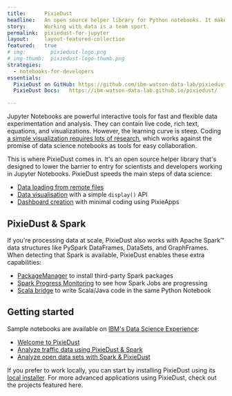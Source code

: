 ```yaml
---
title:      PixieDust
headline:   An open source helper library for Python notebooks. It makes working with data simpler.
story:      Working with data is a team sport.
permalink:  pixiedust-for-jupyter
layout:     layout-featured-collection
featured:   true
# img:        pixiedust-logo.png
# img-thumb:  pixiedust-logo-thumb.png
strategies: 
  - notebooks-for-developers
essentials:
  PixieDust on GitHub: https://github.com/ibm-watson-data-lab/pixiedust
  PixieDust Docs:   https://ibm-watson-data-lab.github.io/pixiedust/

---
```


Jupyter Notebooks are powerful interactive tools for fast and flexible data experimentation and analysis. They can contain live code, rich text, equations, and visualizations. However, the learning curve is steep. Coding [a simple visualization requires lots of research](https://medium.com/ibm-watson-data-lab/i-am-not-a-data-scientist-efe7ca6ceba2), which works against the promise of data science notebooks as tools for easy collaboration.

This is where PixieDust comes in. It's an open source helper library that's designed to lower the barrier to entry for scientists and developers working in Jupyter Notebooks. PixieDust speeds the main steps of data science:

- [Data loading from remote files](https://ibm-watson-data-lab.github.io/pixiedust/loaddata.html)
- [Data visualisation](https://ibm-watson-data-lab.github.io/pixiedust/displayapi.html) with a simple `display()` API
- [Dashboard creation](https://ibm-watson-data-lab.github.io/pixiedust/pixieapps.html) with minimal coding using PixieApps

## PixieDust &amp; Spark

If you're processing data at scale, PixieDust also works with Apache Spark&trade; data structures like PySpark DataFrames, DataSets, and GraphFrames. When detecting that Spark is available, PixieDust enables these extra capabilities:

- [PackageManager](https://ibm-watson-data-lab.github.io/pixiedust/packagemanager.html) to install third-party Spark packages
- [Spark Progress Monitoring](https://ibm-watson-data-lab.github.io/pixiedust/sparkmonitor.html) to see how Spark Jobs are progressing
- [Scala bridge](https://ibm-watson-data-lab.github.io/pixiedust/scalabridge.html) to write Scala/Java code in the same Python Notebook

## Getting started  

Sample notebooks are available on [IBM's Data Science Experience](https://datascience.ibm.com/):

- [Welcome to PixieDust](https://apsportal.ibm.com/exchange/public/entry/view/5b000ed5abda694232eb5be84c3dd7c1)
- [Analyze traffic data using PixieDust & Spark](https://apsportal.ibm.com/exchange/public/entry/view/79a80738cf6815e6807dba5c2c614a04)
- [Analyze open data sets with Spark & PixieDust](https://apsportal.ibm.com/exchange/public/entry/view/d32974a6cab2d0b11cd660233868fc33)

If you prefer to work locally, you can start by installing PixieDust using its [local installer](https://ibm-watson-data-lab.github.io/pixiedust/install.html#). For more advanced applications using PixieDust, check out the projects featured here.
